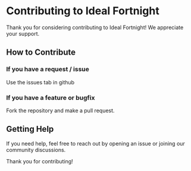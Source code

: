 # Contributing to Ideal Fortnight

Thank you for considering contributing to Ideal Fortnight! We appreciate your support.

## How to Contribute

### If you have a request / issue

Use the issues tab in github

### If you have a feature or bugfix

Fork the repository and make a pull request.

## Getting Help

If you need help, feel free to reach out by opening an issue or joining our community discussions.

Thank you for contributing!